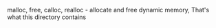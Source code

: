 malloc, free, calloc, realloc - allocate and free dynamic memory, That's what this directory contains
